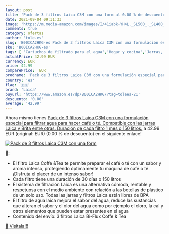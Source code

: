 ```yaml
---
layout: post
title: 'Pack de 3 filtros Laica C3M con una form al 0.00 % de descuento'
date: 2021-09-04 09:31:33
image: 'https://m.media-amazon.com/images/I/41iabk-YH4L._SL500_._SL400_.jpg'
comments: true
category: ofertas
author: 'tole.es'
slug: 'B00ICA2HKG-es Pack de 3 filtros Laica C3M con una formulación especial...'
sku: 'B00ICA2HKG-es'
tags: [ 'Cartuchos de filtrado para el agua','Hogar y cocina','Jarras, filtros y cartuchos','café','laica', ]
actualPrice: 42.99 EUR
currency: EUR
price: 42.99
comparePrice:  EUR
prodname: 'Pack de 3 filtros Laica C3M con una formulación especial para filtrar agua para hacer café o té. Compatible con las jarras Laica y Brita entre otras. Duración de cada filtro 1 mes o 150 litros.'
country: 'es'
flag: '🇪🇸'
brand: 'Laica'
buyurl: 'https://www.amazon.es/dp/B00ICA2HKG/?tag=tolees-21'
descuento: '0.00'
average: '42.99'
---
```


Ahora mismo tienes [Pack de 3 filtros Laica C3M con una formulación especial para filtrar agua para hacer café o té. Compatible con las jarras Laica y Brita entre otras. Duración de cada filtro 1 mes o 150 litros.](https://www.amazon.es/dp/B00ICA2HKG/?tag=tolees-21) a 42.99 EUR (original:  EUR) (0.00 %  de descuento) en el siguiente enlace!

[![Pack de 3 filtros Laica C3M con una form](https://m.media-amazon.com/images/I/41iabk-YH4L._SL500_._SL400_.jpg)](https://www.amazon.es/dp/B00ICA2HKG/?tag=tolees-21)

🔎:

- El filtro Laica Coffe &Tea te permite preparar el café o té con un sabor y aroma intenso, protegiendo óptimamente tu máquina de café o té. ¡Disfruta el placer de un intenso sabor!
- Cada filtro tiene una duración de 30 días o 150 litros
- El sistema de filtración Laica es una alternativa cómoda, rentable y respetuosa con el medio ambiente con relación a las botellas de plástico de un solo uso. Todas las jarras y filtros Laica están libres de BPA
- El filtro de agua laica mejora el sabor del agua, reduce las sustancias que alteran el sabor y el olor del agua como por ejemplo el cloro, la cal y otros elementos que pueden estar presentes en el agua
- Contenido del envío: 3 filtros Laica Bi-Flux Coffe & Tea

[🛒 Visítala!!!](https://www.amazon.es/dp/B00ICA2HKG/?tag=tolees-21)
